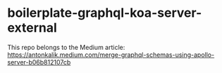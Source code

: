 # boilerplate-graphql-koa-server-external

This repo belongs to the Medium article: https://antonkalik.medium.com/merge-graphql-schemas-using-apollo-server-b06b812107cb
